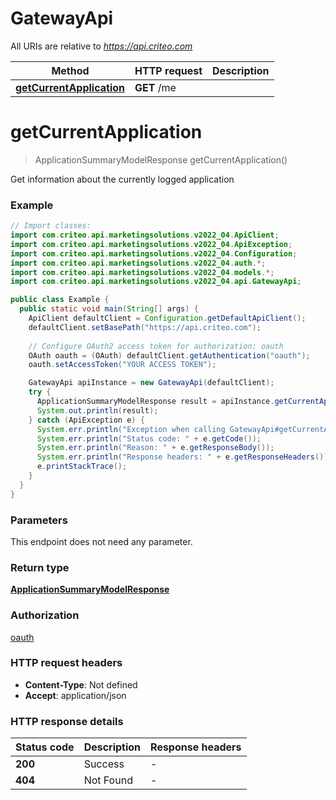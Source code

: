 # GatewayApi

All URIs are relative to *https://api.criteo.com*

Method | HTTP request | Description
------------- | ------------- | -------------
[**getCurrentApplication**](GatewayApi.md#getCurrentApplication) | **GET** /me | 


<a name="getCurrentApplication"></a>
# **getCurrentApplication**
> ApplicationSummaryModelResponse getCurrentApplication()



Get information about the currently logged application

### Example
```java
// Import classes:
import com.criteo.api.marketingsolutions.v2022_04.ApiClient;
import com.criteo.api.marketingsolutions.v2022_04.ApiException;
import com.criteo.api.marketingsolutions.v2022_04.Configuration;
import com.criteo.api.marketingsolutions.v2022_04.auth.*;
import com.criteo.api.marketingsolutions.v2022_04.models.*;
import com.criteo.api.marketingsolutions.v2022_04.api.GatewayApi;

public class Example {
  public static void main(String[] args) {
    ApiClient defaultClient = Configuration.getDefaultApiClient();
    defaultClient.setBasePath("https://api.criteo.com");
    
    // Configure OAuth2 access token for authorization: oauth
    OAuth oauth = (OAuth) defaultClient.getAuthentication("oauth");
    oauth.setAccessToken("YOUR ACCESS TOKEN");

    GatewayApi apiInstance = new GatewayApi(defaultClient);
    try {
      ApplicationSummaryModelResponse result = apiInstance.getCurrentApplication();
      System.out.println(result);
    } catch (ApiException e) {
      System.err.println("Exception when calling GatewayApi#getCurrentApplication");
      System.err.println("Status code: " + e.getCode());
      System.err.println("Reason: " + e.getResponseBody());
      System.err.println("Response headers: " + e.getResponseHeaders());
      e.printStackTrace();
    }
  }
}
```

### Parameters
This endpoint does not need any parameter.

### Return type

[**ApplicationSummaryModelResponse**](ApplicationSummaryModelResponse.md)

### Authorization

[oauth](../README.md#oauth)

### HTTP request headers

 - **Content-Type**: Not defined
 - **Accept**: application/json

### HTTP response details
| Status code | Description | Response headers |
|-------------|-------------|------------------|
**200** | Success |  -  |
**404** | Not Found |  -  |

